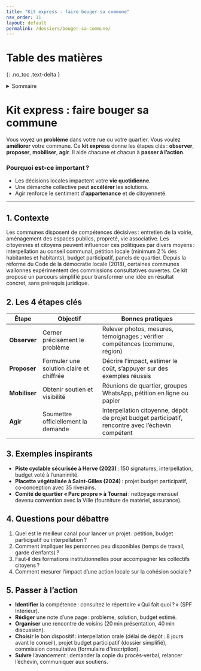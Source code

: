 ```yaml
---
title: "Kit express : faire bouger sa commune"
nav_order: 11
layout: default
permalink: /dossiers/bouger-sa-commune/
---
```


# Table des matières
{: .no_toc .text-delta }

<details markdown="block">
  <summary>Sommaire</summary>
  {: .text-delta }

1. Sommaire
{:toc}
</details> 





# Kit express : faire bouger sa commune



Vous voyez un **problème** dans votre rue ou votre quartier.
Vous voulez **améliorer** votre commune.
Ce **kit express** donne les étapes clés :
**observer**, **proposer**, **mobiliser**, **agir**.
Il aide chacune et chacun à **passer à l’action**.

### Pourquoi est-ce important ?

* Les décisions locales impactent votre **vie quotidienne**.
* Une démarche collective peut **accélérer** les solutions.
* Agir renforce le sentiment d’**appartenance** et de citoyenneté.



---

## 1. Contexte

Les communes disposent de compétences décisives : entretien de la voirie, aménagement des espaces publics, propreté, vie associative. Les citoyennes et citoyens peuvent influencer ces politiques par divers moyens : interpellation au conseil communal, pétition locale (minimum 2 % des habitantes et habitants), budget participatif, panels de quartier. Depuis la réforme du Code de la démocratie locale (2018), certaines communes wallonnes expérimentent des commissions consultatives ouvertes. Ce kit propose un parcours simplifié pour transformer une idée en résultat concret, sans prérequis juridique.

## 2. Les 4 étapes clés

| Étape         | Objectif                                 | Bonnes pratiques                                                                                  |
| ------------- | ---------------------------------------- | ------------------------------------------------------------------------------------------------- |
| **Observer**  | Cerner précisément le problème           | Relever photos, mesures, témoignages ; vérifier compétences (commune, région)                     |
| **Proposer**  | Formuler une solution claire et chiffrée | Décrire l’impact, estimer le coût, s’appuyer sur des exemples réussis                             |
| **Mobiliser** | Obtenir soutien et visibilité            | Réunions de quartier, groupes WhatsApp, pétition en ligne ou papier                               |
| **Agir**      | Soumettre officiellement la demande      | Interpellation citoyenne, dépôt de projet budget participatif, rencontre avec l’échevin compétent |

## 3. Exemples inspirants

* **Piste cyclable sécurisée à Herve (2023)** : 150 signatures, interpellation, budget voté à l’unanimité.
* **Placette végétalisée à Saint-Gilles (2024)** : projet budget participatif, co‑conception avec 35 riverains.
* **Comité de quartier « Parc propre » à Tournai** : nettoyage mensuel devenu convention avec la Ville (fourniture de matériel, assurance).

## 4. Questions pour débattre

1. Quel est le meilleur canal pour lancer un projet : pétition, budget participatif ou interpellation ?
2. Comment impliquer les personnes peu disponibles (temps de travail, garde d’enfants) ?
3. Faut‑il des formations institutionnelles pour accompagner les collectifs citoyens ?
4. Comment mesurer l’impact d’une action locale sur la cohésion sociale ?

## 5. Passer à l’action

* **Identifier** la compétence : consultez le répertoire « Qui fait quoi ? » (SPF Intérieur).
* **Rédiger** une note d’une page : problème, solution, budget estimé.
* **Organiser** une rencontre de voisins (20 min présentation, 40 min discussion).
* **Choisir** le bon dispositif : interpellation orale (délai de dépôt : 8 jours avant le conseil), projet budget participatif (dossier simplifié), commission consultative (formulaire d’inscription).
* **Suivre** l’avancement : demander la copie du procès‑verbal, relancer l’échevin, communiquer aux soutiens.
